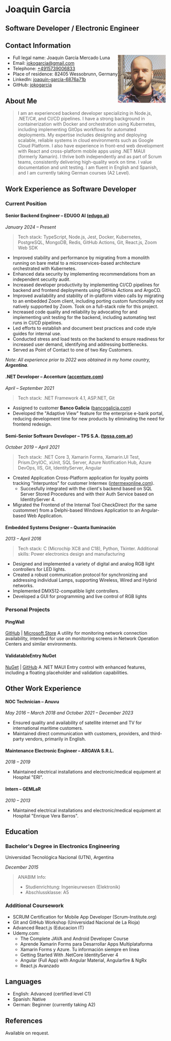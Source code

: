# Joaquin Garcia

## Software Developer / Electronic Engineer

## Contact Information
<img src="https://github.com/jokogarcia/jokogarcia/blob/main/assets/Perfil.png?raw=true" alt="Photo" width="150" style="float:right">

- Full legal name: Joaquín García Mercado Luna
- Email: jokogarcia@gmail.com
- Telephone: [+4915739006833](tel://+491601593891)
- Place of residence: 82405 Wessobrunn, Germany
- LinkedIn: [joaquín-garcía-6876a71b](https://www.linkedin.com/in/joaqu%C3%ADn-garc%C3%ADa-6876a71b)
- GitHub: [jokogarcia](https://github.com/jokogarcia/)

## About Me

> I am an experienced backend developer specializing in Node.js, .NET/C#, and CI/CD pipelines. I have a strong background in containerization with Docker and orchestration using Kubernetes, including implementing GitOps workflows for automated deployments. My expertise includes designing and deploying scalable, reliable systems in cloud environments such as Google Cloud Platform. I also have experience in front-end web development with React and cross-platform mobile apps using .NET MAUI (formerly Xamarin). I thrive both independently and as part of Scrum teams, consistently delivering high-quality work on time. I value documentation and unit testing. I am fluent in English and Spanish, and I am currently taking German courses (A2 Level).

## Work Experience as Software Developer

### Current Position
#### Senior Backend Engineer – EDUGO AI ([edugo.ai](https://edugo.ai))
_January 2024 – Present_

> Tech stack: TypeScript, Node.js, Jest, Docker, Kubernetes, PostgreSQL, MongoDB, Redis, GitHub Actions, Git, React.js, Zoom Web SDK

- Improved stability and performance by migrating from a monolith running on bare metal to a microservices-based architecture orchestrated with Kubernetes.
- Enhanced data security by implementing recommendations from an independent security audit.
- Increased developer productivity by implementing CI/CD pipelines for backend and frontend deployments using GitHub Actions and ArgoCD.
- Improved availability and stability of in-platform video calls by migrating to an embedded Zoom client, including porting custom functionality not natively supported by Zoom. Took on a full-stack role for this project.
- Increased code quality and reliability by advocating for and implementing unit testing for the backend, including automating test runs in CI/CD pipelines.
- Led efforts to establish and document best practices and code style guides for internal use.
- Conducted stress and load tests on the backend to ensure readiness for increased user demand, identifying and addressing bottlenecks.
- Served as Point of Contact to one of two Key Customers.

_Note: All experience prior to 2022 was obtained in my home country, **Argentina**._

#### .NET Developer – Accenture ([accenture.com](https://accenture.com))
_April – September 2021_

> Tech stack: .NET Framework 4.1, ASP.NET, Git

- Assigned to customer **Banco Galicia** ([bancogalicia.com](https://www.bancogalicia.com))
- Developed the "Adaptive View" feature for the enterprise e-bank portal, reducing development time for new products by eliminating the need for frontend redesign.

#### Semi-Senior Software Developer – TPS S.A. ([tpssa.com.ar](https://www.tpssa.com.ar))
_October 2019 – April 2021_

> Tech stack: .NET Core 3, Xamarin Forms, Xamarin.UI Test, Prism.DryIOC, xUnit, SQL Server, Azure Notification Hub, Azure DevOps, IIS, Git, IdentityServer, Angular

- Created Application Cross-Platform application for loyalty points tracking "Interpuntos" for customer Intermex ([intermexonline.com](https://www.intermexonline.com)).
  - Succesfully integrated with the client's backend based on SQL Server Stored Procedures and with their Auth Service based on IdentityServer 4.
- Migrated the Frontend of the Internal Tool CheckDirect (for the same custommer) from a Delphi-based Windows Application to an Angular-based Web Application.

#### Embedded Systems Designer – Quanta Iluminación
_2013 – April 2016_

> Tech stack: C (Microchip XC8 and C18), Python, Tkinter. Additional skills: Power electronics design and manufacturing

- Designed and implemented a variety of digital and analog RGB light controllers for LED lights.
- Created a robust communication protocol for synchronizing and addressing individual Lamps, supporting Wireless, Wired and Hybrid networks.
- Implemented DMX512-compatible light controllers.
- Developed a GUI for programming and live control of RGB lights

### Personal Projects

#### PingWall

[GitHub](https://github.com/jokogarcia/PingWallMaui) | [Microsoft Store](https://www.microsoft.com/store/productId/9PKLSBK6BP6H)
A utility for monitoring network connection availability, intended for use on monitoring screens in Network Operation Centers and similar environments.

#### ValidatableEntry NuGet
[NuGet](https://www.nuget.org/packages/irazu.com.ar_ValidatableEntry) | [GitHub](https://github.com/jokogarcia/ValidatableEntryText)
A .NET MAUI Entry control with enhanced features, including a floating placeholder and validation capabilities.

## Other Work Experience

#### NOC Technician – Anuvu
_May 2016 – March 2018 and October 2021 – December 2023_

- Ensured quality and availability of satellite internet and TV for international maritime customers.
- Maintained direct communication with customers, providers, and third-party vendors, primarily in English.

#### Maintenance Electronic Engineer – ARGAVA S.R.L.
_2018 – 2019_

- Maintained electrical installations and electronic/medical equipment at Hospital "ERI".

#### Intern – GEMLaR
_2010 – 2013_

- Maintained electrical installations and electronic/medical equipment at Hospital "Enrique Vera Barros".

## Education
### Bachelor's Degree in Electronics Engineering

Universidad Tecnológica Nacional (UTN), Argentina

_December 2015_

> ANABIM Info:
> - Studienrichtung: Ingenieurwesen (Elektronik)
> - Abschlussklasse: A5

### Additional Coursework
- SCRUM Certification for Mobile App Developer (Scrum-Institute.org)
- Git and GitHub Workshop (Universidad Nacional de La Rioja)
- Advanced React.js (Educacion IT)
- Udemy.com:
  - The Complete JAVA and Android Developer Course
  - Aprende Xamarin Forms para Desarrollar Apps Multiplataforma
  - Xamarin Forms y Azure. Tu información siempre en línea
  - Getting Started With .NetCore IdentityServer 4
  - Angular (Full App) with Angular Material, Angularfire & NgRx
  - React.js Avanzado

## Languages

- English: Advanced (certified level C1)
- Spanish: Native
- German: Beginner (currently taking A2)

## References

Available on request.
